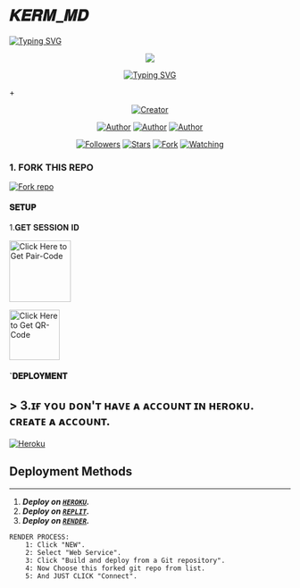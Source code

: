 # 𝑲𝑬𝑹𝑴_𝑴𝑫

   <a>
                                      <a href="https://git.io/typing-svg"><img src="https://readme-typing-svg.demolab.com?font=Jersey+20+Charted&size=40&pause=1000&color=F71515&width=435&lines=BOT+100%25+CAMEROUNAIS%E2%84%A2%EF%B8%8F" alt="Typing SVG" /></a>   
            
<p align="center"> 
<up A simple WhatsApp User Bot Coded By Rayan and Giffareno</u>
</p>
<p align="center">
<img src="https://telegra.ph/file/e2f9b7dcd69340e77716f.jpg"/>       
<p align="center">
  <a href="https://git.io/typing-svg"><img src="https://readme-typing-svg.demolab.com?font=EB+Garamond&weight=800&size=25&duration=4000&pause=1000&random=false&width=435&lines=+•__I'M+KERM-+MD__•;MULTI-DEVICE+WHATSAPP+BOT;DEVELOPED+BY+RAYAN+AND+GIFFAREO;RELEASED+DATE+27%2F7%2F2024."                               alt="Typing SVG" /></a>
</p> +
<p align="center">
<a href="#"><img title="Creator" src="https://img.shields.io/badge/Creator-RG_TECH-red.svg?style=for-the-badge&logo=github"></a>
</a>
</p>
<p align="center">
<a href="https://github.com/RayanHack5"><img title="Author" src="https://img.shields.io/badge/RGTECH-black?style=for-the-badge&logo=Github"></a> <a href="https://chat.whatsapp.com/FpxvVBFOozA6IhNxIWhwFw"><img title="Author" src="https://img.shields.io/badge/CHANNEL-black?style=for-the-badge&logo=whatsapp"></a> <a href="https://wa.me/237656520674"><img title="Author" src="https://img.shields.io/badge/CHAT US-black?style=for-the-badge&logo=whatsapp">
<p/>
<p align="center">
<a href="https://github.com/RayanHack5?tab=followers"><img title="Followers" src="https://img.shields.io/github/followers/RayanHack5?label=Followers&style=social"></a>
<a href="https://github.com/RayanHack5/KERM-MD/stargazers"><img title="Stars" src="https://img.shields.io/github/stars/IRayanHack5/KERM-MD?&style=social"></a>
<a href="https://github.com/RayanHack5/KERM-MD/network/members"><img title="Fork" src="https://img.shields.io/github/forks/RayanHack5/KERM-MD?style=social"></a>
<a href="https://github.com/RayanHack5/KERM-MD/watchers"><img title="Watching" src="https://img.shields.io/github/watchers/RayanHack5/KERM-MD?label=Watching&style=social"></a>
</p>
   
### 1. FORK THIS REPO

<a href='https://github.com/RayanHack5/KERM-MD/fork' target="_blank"><img alt='Fork repo' src='https://img.shields.io/badge/Fork This Repo-black?style=for-the-badge&logo=git&logoColor=white'/></a>
<p align="center">

#### 𝐒𝐄𝐓𝐔𝐏


1.𝐆𝐄𝐓 𝐒𝐄𝐒𝐒𝐈𝐎𝐍 𝐈𝐃 

<a href="https://kerm-generator-session.onrender.com/pair"><img src="https://img.shields.io/badge/PAIR_CODE-red" alt="Click Here to Get Pair-Code" width="110"></a>   

<a href="https://web-qr-zhor.onrender.com"><img src="https://img.shields.io/badge/QR CODE-blue" alt="Click Here to Get QR-Code" width="90"></a> 

#### `𝐃𝐄𝐏𝐋𝐎𝐘𝐌𝐄𝐍𝐓 
## > <b><s1>3.ɪғ ʏᴏᴜ ᴅᴏɴ'ᴛ ʜᴀᴠᴇ ᴀ ᴀᴄᴄᴏᴜɴᴛ ɪɴ ʜᴇʀᴏᴋᴜ. ᴄʀᴇᴀᴛᴇ ᴀ ᴀᴄᴄᴏᴜɴᴛ. </b></s1> 
<a href='https://signup.heroku.com/' 
target="_blank"><img alt='Heroku' src='https://img.shields.io/badge/-Create-black?style=for-the-badge&logo=heroku&logoColor=white'/></a>
## Deployment Methods
 ---
1.  ***Deploy on [`HEROKU`](https://dashboard.heroku.com/new?template=https://github.com/RayanHack5/KERM-MD).***
2.  ***Deploy on [`REPLIT`](https://replit.com/github.com/RayanHack5/KERM-MD).***
3. ***Deploy on [`RENDER`](https://dashboard.render.com/login).***
```
RENDER PROCESS:
    1: Click "NEW".
    2: Select "Web Service".
    3: Click "Build and deploy from a Git repository".
    4: Now Choose this forked git repo from list.
    5: And JUST CLICK "Connect". 
```
